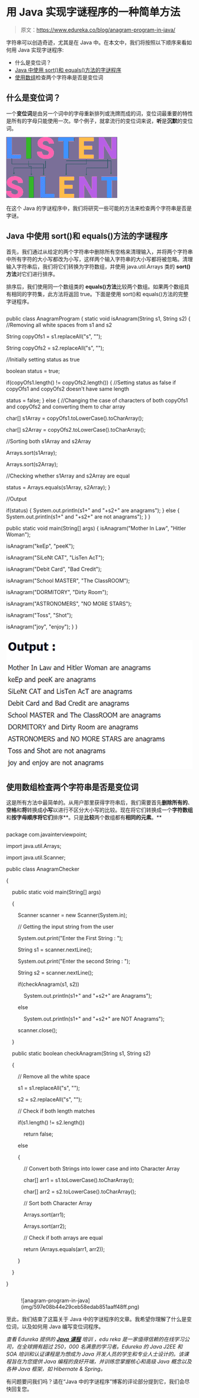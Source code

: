 # 用 Java 实现字谜程序的一种简单方法

> 原文：<https://www.edureka.co/blog/anagram-program-in-java/>

字符串可以创造奇迹，尤其是在 Java 中。在本文中，我们将按照以下顺序来看如何用 Java 实现字谜程序:

*   什么是变位词？
*   [Java 中使用 sort()和 equals()方法的字谜程序](#code-1)
*   [使用数组](#code-2)检查两个字符串是否是变位词

## 什么是变位词？

一个**变位词**是由另一个词中的字母重新排列或洗牌而成的词，变位词最重要的特性是所有的字母只能使用一次。举个例子，就拿流行的变位词来说，**听**是**沉默**的变位词。

![Anagram-Program-in-Java](img/8c77c0238696610090e2494be1002518.png)

在这个 Java 的字谜程序中，我们将研究一些可能的方法来检查两个字符串是否是字谜。

## **Java 中使用 sort()和 equals()方法的字谜程序**

首先，我们通过从给定的两个字符串中删除所有空格来清理输入，并将两个字符串中所有字符的大小写都改为小写，这样两个输入字符串的大小写都将被忽略。清理输入字符串后，我们将它们转换为字符数组，并使用 java.util.Arrays 类的 **sort()方法**对它们进行排序。

排序后，我们使用同一个数组类的 **equals()方法**比较两个数组。如果两个数组具有相同的字符集，此方法将返回 true。下面是使用 sort()和 equals()方法的完整字谜程序。

```

```
public class AnagramProgram
{
static void isAnagram(String s1, String s2)
{
//Removing all white spaces from s1 and s2

String copyOfs1 = s1.replaceAll("s", "");

String copyOfs2 = s2.replaceAll("s", "");

//Initially setting status as true

boolean status = true;

if(copyOfs1.length() != copyOfs2.length())
{
//Setting status as false if copyOfs1 and copyOfs2 doesn't have same length

status = false;
}
else
{
//Changing the case of characters of both copyOfs1 and copyOfs2 and converting them to char array

char[] s1Array = copyOfs1.toLowerCase().toCharArray();

char[] s2Array = copyOfs2.toLowerCase().toCharArray();

//Sorting both s1Array and s2Array

Arrays.sort(s1Array);

Arrays.sort(s2Array);

//Checking whether s1Array and s2Array are equal

status = Arrays.equals(s1Array, s2Array);
}

//Output

if(status)
{
System.out.println(s1+" and "+s2+" are anagrams");
}
else
{
System.out.println(s1+" and "+s2+" are not anagrams");
}
}

public static void main(String[] args)
{
isAnagram("Mother In Law", "Hitler Woman");

isAnagram("keEp", "peeK");

isAnagram("SiLeNt CAT", "LisTen AcT");

isAnagram("Debit Card", "Bad Credit");

isAnagram("School MASTER", "The ClassROOM");

isAnagram("DORMITORY", "Dirty Room");

isAnagram("ASTRONOMERS", "NO MORE STARS");

isAnagram("Toss", "Shot");

isAnagram("joy", "enjoy");
}
}

```

```

![anagram-program-in-java](img/96fd7c34d09db9eb11f1edf1b9d31ec2.png)

## **使用数组**检查两个字符串是否是变位词

这是所有方法中最简单的。从用户那里获得字符串后，我们需要首先**删除所有的**、**空格**和**将**转换成**小写**以进行不区分大小写的比较。现在将它们转换成一个**字符数组**和**按字母顺序将它们**排序**。只是**比较**两个数组都有**相同的元素**。**

```

```
package com.javainterviewpoint;

import java.util.Arrays;

import java.util.Scanner;

public class AnagramChecker

{

    public static void main(String[] args)

    {

        Scanner scanner = new Scanner(System.in);

        // Getting the input string from the user

        System.out.print("Enter the First String : ");

        String s1 = scanner.nextLine();

        System.out.print("Enter the second String : ");

        String s2 = scanner.nextLine();

        if(checkAnagram(s1, s2))

            System.out.println(s1+" and "+s2+" are Anagrams");

        else

            System.out.println(s1+" and "+s2+" are NOT Anagrams");

        scanner.close();

    }

    public static boolean checkAnagram(String s1, String s2)

    {

        // Remove all the white space

        s1 = s1.replaceAll("s", "");

        s2 = s2.replaceAll("s", "");

        // Check if both length matches

        if(s1.length() != s2.length())

            return false;

        else

        {

            // Convert both Strings into lower case and into Character Array

            char[] arr1 = s1.toLowerCase().toCharArray();

            char[] arr2 = s2.toLowerCase().toCharArray();

            // Sort both Character Array

            Arrays.sort(arr1);

            Arrays.sort(arr2);

            // Check if both arrays are equal

            return (Arrays.equals(arr1, arr2));

        }

    }

}
```

```

<figure class="wp-block-image">![anagram-program-in-java](img/597e08b44e29ceb58edab851aaff48ff.png)</figure>

至此，我们结束了这篇关于 Java 中的字谜程序的文章。我希望你理解了什么是变位词，以及如何用 Java 编写变位词程序。

*查看 Edureka 提供的  [**Java 课程**](https://www.edureka.co/java-j2ee-training-course) 培训* *，edu reka 是一家值得信赖的在线学习公司，在全球拥有超过 250，000 名满意的学习者。Edureka 的 Java J2EE 和 SOA 培训和认证课程是为想成为 Java 开发人员的学生和专业人士设计的。该课程旨在为您提供 Java 编程的良好开端，并训练您掌握核心和高级 Java 概念以及各种 Java 框架，如 Hibernate & Spring。*

有问题要问我们吗？请在“Java 中的字谜程序”博客的评论部分提到它，我们会尽快回复您。